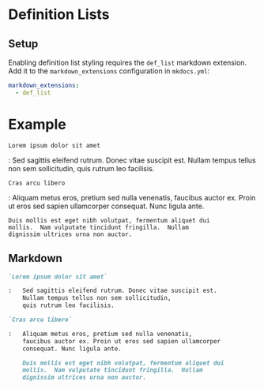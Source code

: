 # Definition Lists

## Setup

Enabling definition list styling requires the `def_list` markdown extension.  Add it to the `markdown_extensions` configuration in `mkdocs.yml`:

```yaml
markdown_extensions:
  - def_list
```

# Example

`Lorem ipsum dolor sit amet`

:   Sed sagittis eleifend rutrum. Donec vitae suscipit est. 
    Nullam tempus tellus non sem sollicitudin, 
    quis rutrum leo facilisis.

`Cras arcu libero`

:   Aliquam metus eros, pretium sed nulla venenatis, 
    faucibus auctor ex. Proin ut eros sed sapien ullamcorper 
    consequat. Nunc ligula ante.

    Duis mollis est eget nibh volutpat, fermentum aliquet dui 
    mollis.  Nam vulputate tincidunt fringilla.  Nullam 
    dignissim ultrices urna non auctor.

## Markdown

```markdown
`Lorem ipsum dolor sit amet`

:   Sed sagittis eleifend rutrum. Donec vitae suscipit est. 
    Nullam tempus tellus non sem sollicitudin, 
    quis rutrum leo facilisis.

`Cras arcu libero`

:   Aliquam metus eros, pretium sed nulla venenatis, 
    faucibus auctor ex. Proin ut eros sed sapien ullamcorper 
    consequat. Nunc ligula ante.

    Duis mollis est eget nibh volutpat, fermentum aliquet dui 
    mollis.  Nam vulputate tincidunt fringilla.  Nullam 
    dignissim ultrices urna non auctor.
```